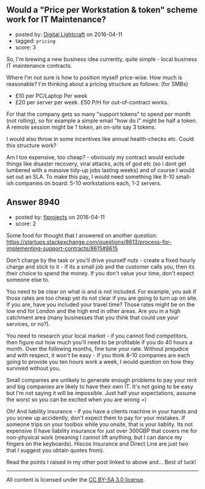 ## Would a "Price per Workstation & token" scheme work for IT Maintenance?

- posted by: [Digital Lightcraft](https://stackexchange.com/users/1504033/digital-lightcraft) on 2016-04-11
- tagged: `pricing`
- score: 3

So, I'm brewing a new business idea currently, quite simple - local business IT maintenance contracts.

Where I'm not sure is how to position myself price-wise. 
How much is reasonable?
I'm thinking about a pricing structure as follows: (for SMBs)
- £10 per PC/Laptop Per week 
- £20 per server per week. 
£50 P/H for out-of-contract works.

For that the company gets so many "support tokens" to spend per month (not rolling), so for example a simple email "how do I" might be half a token. A remote session might be 1 token, an on-site say 3 tokens.

I would also throw in some incentives like annual health-checks etc.
Could this structure work?

Am I too expensive, too cheap? - obviously my contract would exclude things like disaster recovery, viral attacks, acts of god etc (so i dont get lumbered with a massive tidy-up jobs lasting weeks) and of course I would set out an SLA.
To make this pay, I would need something like 8-10 small-ish companies on board: 5-10 workstations each, 1-2 servers.


## Answer 8940

- posted by: [fiprojects](https://stackexchange.com/users/5370155/fiprojects) on 2016-04-11
- score: 2

Some food for thought that I answered on another question:
https://startups.stackexchange.com/questions/8613/process-for-implementing-support-contracts/8615#8615

Don't charge by the task or you'll drive yourself nuts - create a fixed hourly charge and stick to it - if its a small job and the customer calls you, then its their choice to spend the money. If you don't value your time, don't expect someone else to.

You need to be clear on what is and is not included. For example, you ask if those rates are too cheap yet its not clear if you are going to turn up on site. If you are, have you included your travel time?  Those rates might be on the low end for London and the high end in other areas. Are you in a high catchment area (many businesses that you think that could use your services, or no?).

You need to research your local market - if you cannot find competitors, then figure out how much you'll need to be profitable if you do 40 hours a month. Over the following months, fine tune your rate. Without prejudice and with respect, it won't be easy - if you think 8-10 companies are each going to provide you ten hours work a week, I would question on how they survived without you.

Small companies are unlikely to generate enough problems to pay your rent and big companies are likely to have their own IT. It's not going to be easy but I'm not saying it will be impossible. Just half your expectations, assume the worst so you can be excited when you are wrong =)

Oh! And liability insurance - if you have a clients machine in your hands and you screw up accidently, don't expect them to pay for your mistakes. If someone trips on your toolbox while you onsite, that is your liablity. Its not expensive (I have liability insurance for just over 300GBP that covers me for non-physical work (meaning I cannot lift anything, but I can dance my fingers on the keyboards). Hiscox Insurance and Direct Line are just two that I suggest you obtain quotes from).

Read the points I raised in my other post linked to above and... Best of luck!



---

All content is licensed under the [CC BY-SA 3.0 license](https://creativecommons.org/licenses/by-sa/3.0/).
